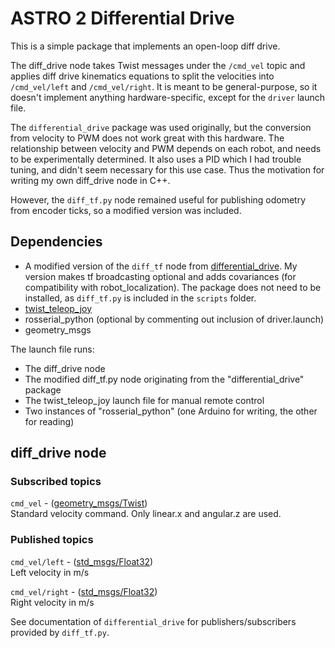 # ASTRO 2 Differential Drive

This is a simple package that implements an open-loop diff drive. 

The diff_drive node takes Twist messages under the `/cmd_vel` topic and applies diff drive kinematics equations to split the velocities into `/cmd_vel/left` and `/cmd_vel/right`. It is meant to be general-purpose, so it doesn't implement anything hardware-specific, except for the `driver` launch file.

The `differential_drive` package was used originally, but the conversion from velocity to PWM does not work great with this hardware. The relationship between velocity and PWM depends on each robot, and needs to be experimentally determined. It also uses a PID which I had trouble tuning, and didn't seem necessary for this use case. Thus the motivation for writing my own diff_drive node in C++. 

However, the `diff_tf.py` node remained useful for publishing odometry from encoder ticks, so a modified version was included.

## Dependencies

* A modified version of the `diff_tf` node from [differential_drive](http://wiki.ros.org/differential_drive). My version makes tf broadcasting optional and adds covariances (for compatibility with robot_localization). The package does not need to be installed, as `diff_tf.py` is included in the `scripts` folder.
* [twist_teleop_joy](http://wiki.ros.org/teleop_twist_joy)
* rosserial_python (optional by commenting out inclusion of driver.launch)
* geometry_msgs

The launch file runs:

* The diff_drive node 
* The modified diff_tf.py node originating from the "differential_drive" package
* The twist_teleop_joy launch file for manual remote control
* Two instances of "rosserial_python" (one Arduino for writing, the other for reading)

## diff_drive node

### Subscribed topics
`cmd_vel` - ([geometry_msgs/Twist](http://docs.ros.org/api/geometry_msgs/html/msg/Twist.html))  
    Standard velocity command. Only linear.x and angular.z are used.

### Published topics
`cmd_vel/left` - ([std_msgs/Float32](http://docs.ros.org/jade/api/std_msgs/html/msg/Float32.html))  
    Left velocity in m/s

`cmd_vel/right` - ([std_msgs/Float32](http://docs.ros.org/jade/api/std_msgs/html/msg/Float32.html))  
    Right velocity in m/s

See documentation of `differential_drive` for publishers/subscribers provided by `diff_tf.py`.
